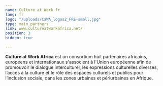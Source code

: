 ```yaml
---
name: Culture at Work fr
lang: fr
logo: "/uploads/CaWA_logos2_FRE-small.jpg"
type: main_partners
link: www.cultureatworkafrica.net/
position: 3
hidden: true

---
```

**Culture at Work Africa** est un consortium huit partenaires africains, européens et internationaux s'associent à l'Union européenne afin de promouvoir le dialogue interculturel, les expressions culturelles diverses, l’accès à la culture et le rôle des espaces culturels et publics pour l’inclusion sociale, dans les zones urbaines et périurbaines en Afrique.